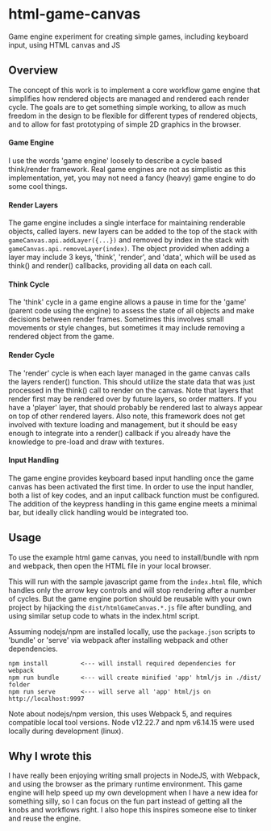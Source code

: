 # html-game-canvas
Game engine experiment for creating simple games, including keyboard input, using HTML canvas and JS


## Overview
The concept of this work is to implement a core workflow game engine that simplifies how rendered objects are managed and rendered each render cycle. The goals are to get something simple working, to allow as much freedom in the design to be flexible for different types of rendered objects, and to allow for fast prototyping of simple 2D graphics in the browser.

#### Game Engine
I use the words 'game engine' loosely to describe a cycle based think/render framework. Real game engines are not as simplistic as this implementation, yet, you may not need a fancy (heavy) game engine to do some cool things. 

#### Render Layers
The game engine includes a single interface for maintaining renderable objects, called layers. new layers can be added to the top of the stack with ```gameCanvas.api.addLayer({...})``` and removed by index in the stack with ```gameCanvas.api.removeLayer(index)```. The object provided when adding a layer may include 3 keys, 'think', 'render', and 'data', which will be used as think() and render() callbacks, providing all data on each call.

#### Think Cycle
The 'think' cycle in a game engine allows a pause in time for the 'game' (parent code using the engine) to assess the state of all objects and make decisions between render frames. Sometimes this involves small movements or style changes, but sometimes it may include removing a rendered object from the game.

#### Render Cycle
The 'render' cycle is when each layer managed in the game canvas calls the layers render() function. This should utilize the state data that was just processed in the think() call to render on the canvas. Note that layers that render first may be rendered over by future layers, so order matters. If you have a 'player' layer, that should probably be rendered last to always appear on top of other rendered layers. Also note, this framework does not get involved with texture loading and management, but it should be easy enough to integrate into a render() callback if you already have the knowledge to pre-load and draw with textures.

#### Input Handling
The game engine provides keyboard based input handling once the game canvas has been activated the first time. In order to use the input handler, both a list of key codes, and an input callback function must be configured. The addition of the keypress handling in this game engine meets a minimal bar, but ideally click handling would be integrated too.


## Usage
To use the example html game canvas, you need to install/bundle with npm and webpack, then open the HTML file in your local browser. 

This will run with the sample javascript game from the ```index.html``` file, which handles only the arrow key controls and will stop rendering after a number of cycles. But the game engine portion should be reusable with your own project by hijacking the ```dist/htmlGameCanvas.*.js``` file after bundling, and using similar setup code to whats in the index.html script.

Assuming nodejs/npm are installed locally, use the ```package.json``` scripts to 'bundle' or 'serve' via webpack after installing webpack and other dependencies.
```
npm install         <--- will install required dependencies for webpack
npm run bundle      <--- will create minified 'app' html/js in ./dist/ folder
npm run serve       <--- will serve all 'app' html/js on http://localhost:9997
```
Note about nodejs/npm version, this uses Webpack 5, and requires compatible local tool versions. Node v12.22.7 and npm v6.14.15 were used locally during development (linux).


## Why I wrote this
I have really been enjoying writing small projects in NodeJS, with Webpack, and using the browser as the primary runtime environment. This game engine will help speed up my own development when I have a new idea for something silly, so I can focus on the fun part instead of getting all the knobs and workflows right. I also hope this inspires someone else to tinker and reuse the engine.
